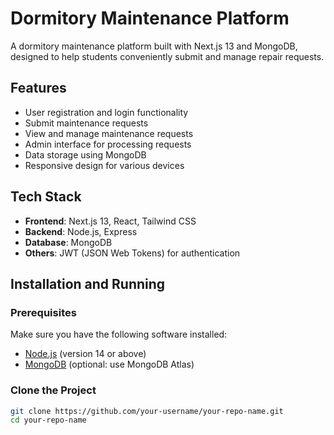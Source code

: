 # Dormitory Maintenance Platform

A dormitory maintenance platform built with Next.js 13 and MongoDB, designed to help students conveniently submit and manage repair requests.

## Features

- User registration and login functionality
- Submit maintenance requests
- View and manage maintenance requests
- Admin interface for processing requests
- Data storage using MongoDB
- Responsive design for various devices

## Tech Stack

- **Frontend**: Next.js 13, React, Tailwind CSS
- **Backend**: Node.js, Express
- **Database**: MongoDB
- **Others**: JWT (JSON Web Tokens) for authentication

## Installation and Running

### Prerequisites

Make sure you have the following software installed:

- [Node.js](https://nodejs.org/) (version 14 or above)
- [MongoDB](https://www.mongodb.com/) (optional: use MongoDB Atlas)

### Clone the Project

```bash
git clone https://github.com/your-username/your-repo-name.git
cd your-repo-name
